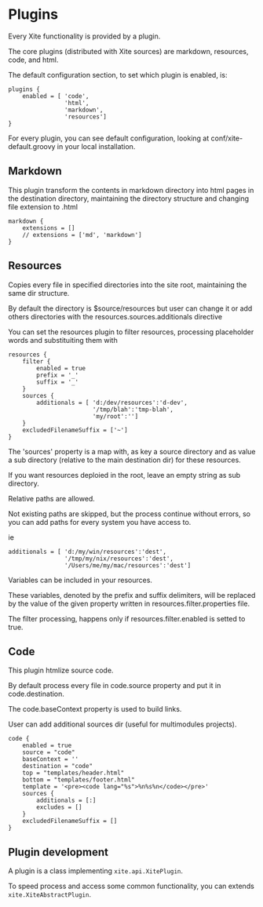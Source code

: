
Plugins
=======

Every Xite functionality is provided by a plugin.

The core plugins (distributed with Xite sources) are markdown, resources, code, and html.

The default configuration section, to set which plugin is enabled, is:

    plugins { 
        enabled = [ 'code',
                    'html',
                    'markdown',
                    'resources']
    }

For every plugin, you can see default configuration, looking at conf/xite-default.groovy in your local installation.

Markdown
--------

This plugin transform the contents in markdown directory into html pages in the destination directory, maintaining the directory structure and changing file extension to .html

    markdown {
        extensions = []
        // extensions = ['md', 'markdown']
    }


Resources
---------

Copies every file in specified directories into the site root, maintaining the same dir structure.

By default the directory is $source/resources but user can change it or add others directories with the 
resources.sources.additionals directive

You can set the resources plugin to filter resources, processing placeholder words and substituiting them with 

    resources {
        filter {
            enabled = true
            prefix = '_'
            suffix = '_'
        }
        sources {
            additionals = [ 'd:/dev/resources':'d-dev',
                            '/tmp/blah':'tmp-blah',
                            'my/root':'']
        }
        excludedFilenameSuffix = ['~']
    }

    
The 'sources' property is a map with, as key a source directory and as value a sub directory (relative 
to the main destination dir) for these resources.

If you want resources deploied in the root, leave an empty string as sub directory.

Relative paths are allowed.

Not existing paths are skipped, but the process continue without errors, so you can add paths for every system you have access to.

ie 

    additionals = [ 'd:/my/win/resources':'dest', 
                    '/tmp/my/nix/resources':'dest',
                    '/Users/me/my/mac/resources':'dest']


Variables can be included in your resources. 

These variables, denoted by the prefix and suffix delimiters, will be replaced by the value of the given property written in resources.filter.properties file.

The filter processing, happens only if resources.filter.enabled is setted to true.


Code
----

This plugin htmlize source code.

By default process every file in code.source property and put it in code.destination.

The code.baseContext property is used to build links.

User can add additional sources dir (useful for multimodules projects).

    code {
        enabled = true
        source = "code"
        baseContext = ''
        destination = "code"
        top = "templates/header.html"
        bottom = "templates/footer.html"
        template = '<pre><code lang="%s">%n%s%n</code></pre>'
        sources {
            additionals = [:]
            excludes = []
        }
        excludedFilenameSuffix = []
    }


Plugin development
------------------

A plugin is a class implementing `xite.api.XitePlugin`.

To speed process and access some common functionality, you can extends `xite.XiteAbstractPlugin`.


